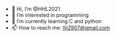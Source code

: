 - 👋 Hi, I’m @HHL2021
- 👀 I’m interested in programming
- 🌱 I’m currently learning C and python
- 📫 How to reach me: llji2907@gmail.com
